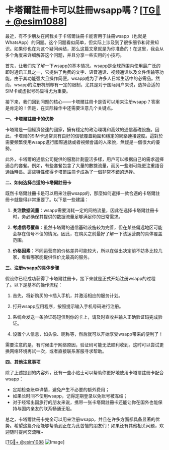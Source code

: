 # 卡塔爾註冊卡可以註冊wsapp嗎？[[TG💪+ @esim1088](https://t.me/s/esim1088)]

最近，有不少朋友在问我关于卡塔爾註冊卡能否用于註冊wsapp（也就是WhatsApp）的问题。这个问题看似简单，但实际上涉及到了很多细节和背景知识。如果你也在为这个疑问纠结，那么这篇文章就是为你准备的！在这里，我会从多个角度来详细解答这个问题，并且分享一些实用的小技巧。

首先，让我们先了解一下wsapp的基本情况。wsapp是全球范围内使用最广泛的即时通讯工具之一，它提供了免费的文字、语音通话、视频通话以及文件传输等功能。由于其功能强大且操作简便，wsapp成为了许多人日常生活中的必需品。然而，wsapp的注册机制却有一定的限制，尤其是对于国际用户来说，选择合适的SIM卡或虚拟号码显得尤为重要。

接下来，我们回到问题的核心——卡塔爾註冊卡是否可以用来注册wsapp？答案是肯定的！但是，在实际操作中还需要注意几个关键点。

**一、卡塔爾註冊卡的优势**

卡塔爾是一個經濟發達的國家，擁有穩定的政治環境和高效的通信基礎設施。因此，卡塔爾的SIM卡通常具有良好的信號覆蓋範圍和穩定的網絡連接速度。這對於需要頻繁使用wsapp進行國際通話或者視頻會議的人來說，無疑是一個很大的優勢。

此外，卡塔爾的通信公司提供的服務計劃靈活多樣，用戶可以根据自己的需求選擇適合的套餐。例如，有些套餐包含了大量的數據流量，而另一些則可能更注重語音通話時長。這些特性使得卡塔爾註冊卡成為了一個非常不錯的选择。

**二、如何选择合适的卡塔爾註冊卡**

既然卡塔爾註冊卡是可以用来注册wsapp的，那麼如何選擇一款合適的卡塔爾註冊卡就變得非常重要了。以下是一些建議：

1. **关注数据流量**：wsapp需要消耗一定的网络流量，因此在选择卡塔爾註冊卡时，务必确保其提供的数据流量足够满足你的日常需求。
   
2. **考虑信号覆盖**：虽然卡塔爾的通信基础设施较为完善，但在某些偏远地区可能会存在信号不佳的情况。因此，在购买之前最好了解一下该运营商的具体覆盖范围。

3. **价格因素**：不同运营商的价格差异可能较大，所以在做出决定前不妨多比较几家，看看哪家能提供性价比最高的服务。

**三、注册wsapp的具体步骤**

假设你已经成功获得了卡塔爾註冊卡，接下來就是正式开始注册wsapp的过程了。以下是基本的操作流程：

1. 首先，将新购买的卡插入手机，并激活相应的服务计划。
   
2. 打开wsapp应用程序，按照提示输入手机号码进行注册。
   
3. 系统会发送一条验证码短信到你的卡上，请及时查收并输入正确验证码完成验证。
   
4. 设置个人信息，如头像、昵称等，然后就可以开始享受wsapp带来的便利了！

需要注意的是，有时候由于网络原因，验证码可能无法顺利收到。这时可以尝试更换网络环境再试一次，或者直接联系客服寻求帮助。

**四、其他注意事项**

除了上述提到的内容外，还有一些小贴士可以帮助你更好地使用卡塔爾註冊卡配合wsapp：

- 定期检查账单详情，避免产生不必要的额外费用；
- 如果长时间不使用wsapp，记得定期登录以免账号被冻结；
- 对于经常出国旅行的朋友来说，携带一张卡塔爾註冊卡还能让你在国外也能保持与国内亲友的联系畅通无阻。

总之，卡塔爾註冊卡完全可以用来注册wsapp，并且在许多方面都具备显著的优势。希望这篇介绍能够帮助到正在为此苦恼的朋友们！如果还有其他相关问题，欢迎随时提问交流哦~

[[TG💪+ @esim1088](https://t.me/s/esim1088) ![Image](https://i.postimg.cc/4NQfJmqS/Snipaste-2025-05-13-00-14-12.png)]